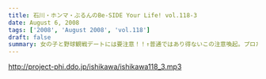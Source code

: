 ```yaml
---
title: 石川・ホンマ・ぶるんのBe-SIDE Your Life! vol.118-3
date: August 6, 2008
tags: ['2008', 'August 2008', 'vol.118']
draft: false
summary: 女の子と野球観戦デートには要注意！！↑普通ではあり得ないこの注意喚起。プロたる者、見知らぬ人間に背中を見せて立つことはあってはならないのである。ぶるんサンは神宮球場で背中を見せつけていましたが。NAMAE
---
```


http://project-phi.ddo.jp/ishikawa/ishikawa118_3.mp3